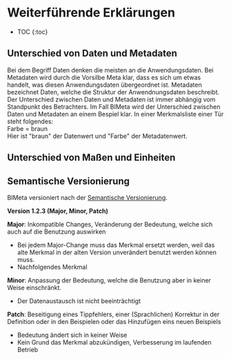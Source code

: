 # Weiterführende Erklärungen
* TOC
{:toc}

## Unterschied von Daten und Metadaten
Bei dem Begriff Daten denken die meisten an die Anwendungsdaten. Bei Metadaten wird durch die Vorsilbe Meta klar, dass es sich um etwas handelt, was diesen Anwendungsdaten übergeordnet ist. Metadaten bezeichnet Daten, welche die Struktur der Anwendnungsdaten beschreibt.
Der Unterschied zwischen Daten und Metadaten ist immer abhängig vom Standpunkt des Betrachters.
Im Fall BIMeta wird der Unterschied zwischen Daten und Metadaten an einem Bespiel klar. In einer Merkmalsliste einer Tür steht folgendes:
<br>
Farbe = braun
<br>
Hier ist "braun" der Datenwert und "Farbe" der Metadatenwert.

## Unterschied von Maßen und Einheiten


## Semantische Versionierung

BIMeta versioniert nach der [Semantische Versionierung](https://semver.org/).

**Version 1.2.3 (Major, Minor, Patch)**

**Major**: Inkompatible Changes, Veränderung der Bedeutung, welche sich auch auf die Benutzung auswirken
   - Bei jedem Major-Change muss das Merkmal ersetzt werden, weil das alte Merkmal in der alten Version unverändert benutzt werden können muss.
   - Nachfolgendes Merkmal

**Minor**: Anpassung der Bedeutung, welche die Benutzung aber in keiner Weise einschränkt.
   - Der Datenaustausch ist nicht beeinträchtigt

**Patch**: Beseitigung eines Tippfehlers, einer (Sprachlichen) Korrektur in der Definition oder in den Beispielen oder das Hinzufügen eins neuen Beispiels
   - Bedeutung ändert sich in keiner Weise
   - Kein Grund das Merkmal abzukündigen, Verbesserung im laufenden Betrieb
